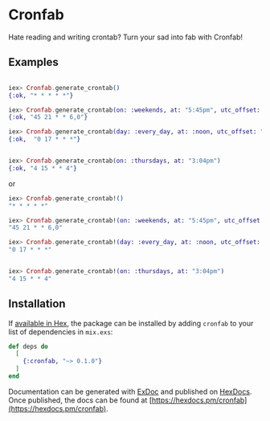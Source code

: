 # Cronfab

Hate reading and writing crontab? Turn your sad into fab with Cronfab!

## Examples
```elixir

iex> Cronfab.generate_crontab()
{:ok, "* * * * *"}

iex> Cronfab.generate_crontab(on: :weekends, at: "5:45pm", utc_offset: "-4")
{:ok, "45 21 * * 6,0"}

iex> Cronfab.generate_crontab(day: :every_day, at: :noon, utc_offset: "-5")
{:ok,  "0 17 * * *"}


iex> Cronfab.generate_crontab(on: :thursdays, at: "3:04pm")
{:ok, "4 15 * * 4"}
```

or

```elixir
iex> Cronfab.generate_crontab!()
"* * * * *"

iex> Cronfab.generate_crontab!(on: :weekends, at: "5:45pm", utc_offset: "-4")
"45 21 * * 6,0"

iex> Cronfab.generate_crontab!(day: :every_day, at: :noon, utc_offset: "-5")
"0 17 * * *"


iex> Cronfab.generate_crontab!(on: :thursdays, at: "3:04pm")
"4 15 * * 4"
```

## Installation

If [available in Hex](https://hex.pm/docs/publish), the package can be installed
by adding `cronfab` to your list of dependencies in `mix.exs`:

```elixir
def deps do
  [
    {:cronfab, "~> 0.1.0"}
  ]
end
```

Documentation can be generated with [ExDoc](https://github.com/elixir-lang/ex_doc)
and published on [HexDocs](https://hexdocs.pm). Once published, the docs can
be found at [https://hexdocs.pm/cronfab](https://hexdocs.pm/cronfab).

